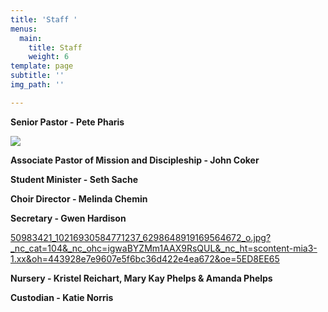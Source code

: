 ```yaml
---
title: 'Staff '
menus:
  main:
    title: Staff
    weight: 6
template: page
subtitle: ''
img_path: ''

---
```

**Senior Pastor - Pete Pharis**

![](/images/pete.png)

**Associate Pastor of Mission and Discipleship - John Coker**

**Student Minister - Seth Sache**

**Choir Director - Melinda Chemin**

**Secretary - Gwen Hardison**

[50983421_10216930584771237_6298648919169564672_o.jpg?_nc_cat=104&_nc_ohc=igwaBYZMm1AAX9RsQUL&_nc_ht=scontent-mia3-1.xx&oh=443928e7e9607e5f6bc36d422e4ea672&oe=5ED8EE65](https://scontent-mia3-1.xx.fbcdn.net/v/t1.0-9/50983421_10216930584771237_6298648919169564672_o.jpg?_nc_cat=104&_nc_ohc=igwaBYZMm1AAX9RsQUL&_nc_ht=scontent-mia3-1.xx&oh=443928e7e9607e5f6bc36d422e4ea672&oe=5ED8EE65 "50983421_10216930584771237_6298648919169564672_o.jpg?_nc_cat=104&_nc_ohc=igwaBYZMm1AAX9RsQUL&_nc_ht=scontent-mia3-1.xx&oh=443928e7e9607e5f6bc36d422e4ea672&oe=5ED8EE65")

**Nursery - Kristel Reichart, Mary Kay Phelps & Amanda Phelps**

**Custodian - Katie Norris**